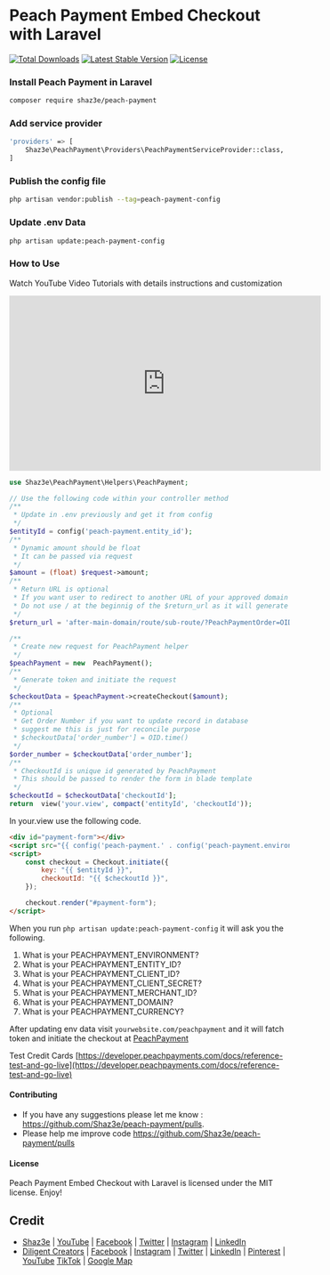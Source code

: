 # Peach Payment Embed Checkout with Laravel

[![Total Downloads](http://poser.pugx.org/shaz3e/peach-payment/downloads)](https://packagist.org/packages/shaz3e/peach-payment)
[![Latest Stable Version](http://poser.pugx.org/shaz3e/peach-payment/v)](https://packagist.org/packages/shaz3e/peach-payment)
[![License](http://poser.pugx.org/shaz3e/peach-payment/license)](https://packagist.org/packages/shaz3e/peach-payment)


### Install Peach Payment in Laravel
```bash
composer require shaz3e/peach-payment
```

### Add service provider
```bash
'providers' => [
    Shaz3e\PeachPayment\Providers\PeachPaymentServiceProvider::class,
]
```

### Publish the config file
```bash
php artisan vendor:publish --tag=peach-payment-config
```

### Update .env Data
```bash
php artisan update:peach-payment-config
```

### How to Use

Watch YouTube Video Tutorials with details instructions and customization
<iframe width="560" height="315" src="https://www.youtube.com/embed/Gw1Xw5ED5YA?si=9pIymaUZRI8pvmWg&amp;controls=0" title="YouTube video player" frameborder="0" allow="accelerometer; autoplay; clipboard-write; encrypted-media; gyroscope; picture-in-picture; web-share" allowfullscreen></iframe>

```php
use Shaz3e\PeachPayment\Helpers\PeachPayment;

// Use the following code within your controller method
/**
 * Update in .env previously and get it from config
 */
$entityId = config('peach-payment.entity_id');
/**
 * Dynamic amount should be float
 * It can be passed via request
 */
$amount = (float) $request->amount;
/**
 * Return URL is optional
 * If you want user to redirect to another URL of your approved domain you can use the following
 * Do not use / at the beginnig of the $return_url as it will generate URL i.e. config('peach-payment.domain').'/'.$return_url.'/?PeachPaymentOrder='.$order_number
 */
$return_url = 'after-main-domain/route/sub-route/?PeachPaymentOrder=OID123456789'; // Optional

/**
 * Create new request for PeachPayment helper
 */
$peachPayment = new  PeachPayment();
/**
 * Generate token and initiate the request
 */
$checkoutData = $peachPayment->createCheckout($amount);
/**
 * Optional
 * Get Order Number if you want to update record in database
 * suggest me this is just for reconcile purpose
 * $checkoutData['order_number'] = OID.time()
 */
$order_number = $checkoutData['order_number'];
/**
 * CheckoutId is unique id generated by PeachPayment
 * This should be passed to render the form in blade template
 */
$checkoutId = $checkoutData['checkoutId'];
return  view('your.view', compact('entityId', 'checkoutId'));
```

In your.view use the following code.

```html
<div id="payment-form"></div>
<script src="{{ config('peach-payment.' . config('peach-payment.environment') . '.embedded_checkout_url') }}"></script>
<script>
    const checkout = Checkout.initiate({
        key: "{{ $entityId }}",
        checkoutId: "{{ $checkoutId }}",
    });

    checkout.render("#payment-form");
</script>
```

When you run ```php artisan update:peach-payment-config``` it will ask you the following.
1. What is your PEACHPAYMENT_ENVIRONMENT? 
2. What is your PEACHPAYMENT_ENTITY_ID? 
3. What is your PEACHPAYMENT_CLIENT_ID? 
4. What is your PEACHPAYMENT_CLIENT_SECRET? 
5. What is your PEACHPAYMENT_MERCHANT_ID? 
6. What is your PEACHPAYMENT_DOMAIN?
7. What is your PEACHPAYMENT_CURRENCY? 

After updating env data visit ```yourwebsite.com/peachpayment``` and it will fatch token and initiate the checkout at [PeachPayment](https://peachpayments.com)

Test Credit Cards [https://developer.peachpayments.com/docs/reference-test-and-go-live](https://developer.peachpayments.com/docs/reference-test-and-go-live)

#### Contributing

* If you have any suggestions please let me know : https://github.com/Shaz3e/peach-payment/pulls.
* Please help me improve code https://github.com/Shaz3e/peach-payment/pulls

#### License
Peach Payment Embed Checkout with Laravel is licensed under the MIT license. Enjoy!

## Credit
* [Shaz3e](https://www.shaz3e.com) | [YouTube](https://www.youtube.com/@shaz3e) | [Facebook](https://www.facebook.com/shaz3e) | [Twitter](https://twitter.com/shaz3e) | [Instagram](https://www.instagram.com/shaz3e) | [LinkedIn](https://www.linkedin.com/in/shaz3e/)
* [Diligent Creators](https://www.diligentcreators.com) | [Facebook](https://www.facebook.com/diligentcreators) | [Instagram](https://www.instagram.com/diligentcreators/) | [Twitter](https://twitter.com/diligentcreator) | [LinkedIn](https://www.linkedin.com/company/diligentcreators/) | [Pinterest](https://www.pinterest.com/DiligentCreators/) | [YouTube](https://www.youtube.com/@diligentcreator) [TikTok](https://www.tiktok.com/@diligentcreators) | [Google Map](https://g.page/diligentcreators)
